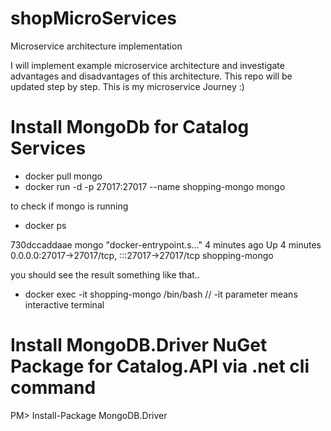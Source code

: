 # shopMicroServices
Microservice architecture implementation

I will implement example microservice architecture and investigate advantages and disadvantages of this architecture.
This repo will be updated step by step. This is my microservice Journey :)


# Install MongoDb for Catalog Services

- docker pull mongo
- docker run -d -p 27017:27017 --name shopping-mongo mongo

to check if mongo is running

- docker ps

730dccaddaae   mongo     "docker-entrypoint.s…"   4 minutes ago   Up 4 minutes   0.0.0.0:27017->27017/tcp, :::27017->27017/tcp   shopping-mongo

you should see the result something like that..

- docker exec -it shopping-mongo /bin/bash  // -it parameter means interactive terminal

# Install MongoDB.Driver NuGet Package for Catalog.API via .net cli command

PM> Install-Package MongoDB.Driver
